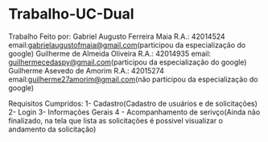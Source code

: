 # Trabalho-UC-Dual
Trabalho Feito por: Gabriel Augusto Ferreira Maia R.A.: 42014524 email:gabrielaugustofmaia@gmail.com(participou da especialização do google)
Guilherme de Almeida Oliveira R.A.: 42014935 email: guilhermecedaspy@gmail.com(participou da especialização do google)
Guilherme Asevedo de Amorim R.A.: 42015274       email:guilherme27amorim@gmail.com(não participou da especialização do google)


Requisitos Cumpridos:
1- Cadastro(Cadastro de usuários e de solicitações)
2- Login
3- Informações Gerais
4 - Acompanhamento de serivço(Ainda não finalizado, na tela que lista as solicitações é possivel visualizar o andamento da solicitação)
